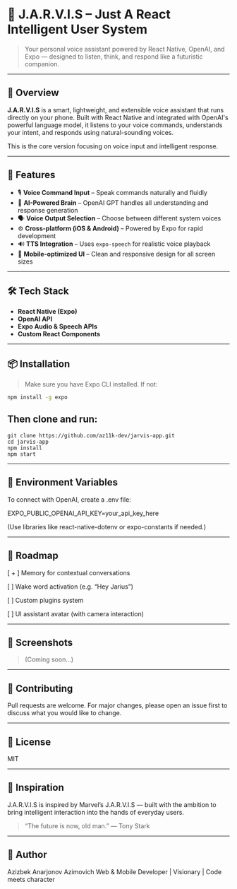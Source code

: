 # 🤖 J.A.R.V.I.S – Just A React Intelligent User System

> Your personal voice assistant powered by React Native, OpenAI, and Expo — designed to listen, think, and respond like a futuristic companion.

---

## 🧠 Overview

**J.A.R.V.I.S** is a smart, lightweight, and extensible voice assistant that runs directly on your phone. Built with React Native and integrated with OpenAI's powerful language model, it listens to your voice commands, understands your intent, and responds using natural-sounding voices.

This is the core version focusing on voice input and intelligent response.

---

## 🚀 Features

- 🎙️ **Voice Command Input** – Speak commands naturally and fluidly  
- 🧠 **AI-Powered Brain** – OpenAI GPT handles all understanding and response generation  
- 🗣️ **Voice Output Selection** – Choose between different system voices  
- ⚙️ **Cross-platform (iOS & Android)** – Powered by Expo for rapid development  
- 🔊 **TTS Integration** – Uses `expo-speech` for realistic voice playback  
- 📱 **Mobile-optimized UI** – Clean and responsive design for all screen sizes

---

## 🛠️ Tech Stack

- **React Native (Expo)**
- **OpenAI API**
- **Expo Audio & Speech APIs**
- **Custom React Components**

---

## 📦 Installation

> Make sure you have Expo CLI installed. If not:
```bash
npm install -g expo
```

## Then clone and run:

```
git clone https://github.com/az11k-dev/jarvis-app.git
cd jarvis-app
npm install
npm start
```


---

## 🔐 Environment Variables

To connect with OpenAI, create a .env file:

EXPO_PUBLIC_OPENAI_API_KEY=your_api_key_here

(Use libraries like react-native-dotenv or expo-constants if needed.)


---

## 🎯 Roadmap


[ + ] Memory for contextual conversations

[ ] Wake word activation (e.g. “Hey Jarius”)

[ ] Custom plugins system

[ ] UI assistant avatar (with camera interaction)



---

## 📸 Screenshots

> (Coming soon…)




---

## 🤝 Contributing

Pull requests are welcome. For major changes, please open an issue first to discuss what you would like to change.


---

## 📄 License

MIT


---

## 🧩 Inspiration

J.A.R.V.I.S is inspired by Marvel’s J.A.R.V.I.S — built with the ambition to bring intelligent interaction into the hands of everyday users.

> “The future is now, old man.” — Tony Stark




---

## 🧬 Author

Azizbek Anarjonov Azimovich
Web & Mobile Developer | Visionary | Code meets character
